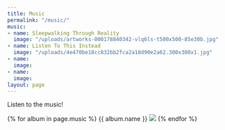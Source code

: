 ```yaml
---
title: Music
permalink: "/music/"
music:
- name: Sleepwalking Through Reality
  image: "/uploads/artworks-000178840342-vlq6ls-t500x500-85e30b.jpg"
- name: Listen To This Instead
  image: "/uploads/4e470be18cc832bb2fca2a18d90e2a62.300x300x1.jpg"
- name: 
  image: 
- name: 
  image: 
layout: page
---
```


Listen to the music!

{% for album in page.music %}
  {{ album.name }}
  <img src="{{ album.image }}" />
{% endfor %}
